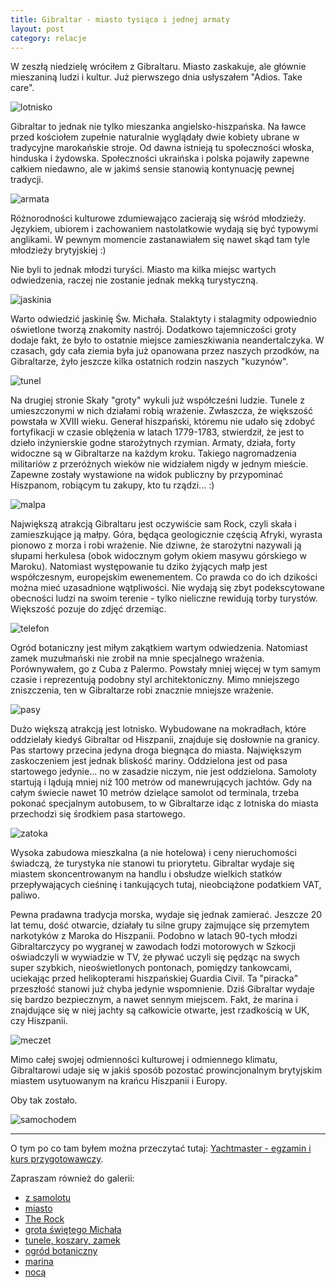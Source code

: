 ```yaml
---
title: Gibraltar - miasto tysiąca i jednej armaty
layout: post
category: relacje
---
```

W zeszłą niedzielę wróciłem z Gibraltaru. Miasto zaskakuje, ale głównie mieszaniną ludzi i kultur. Już pierwszego dnia usłyszałem "Adios. Take care".

![lotnisko](/img/old/gibraltar/lotnisko.jpg)

Gibraltar to jednak nie tylko mieszanka angielsko-hiszpańska. Na ławce przed kościołem zupełnie naturalnie wyglądały dwie kobiety ubrane w tradycyjne marokańskie stroje. Od dawna istnieją tu społeczności włoska, hinduska i żydowska. Społeczności ukraińska i polska pojawiły zapewne całkiem niedawno, ale w jakimś sensie stanowią kontynuację pewnej tradycji.

![armata](/img/old/gibraltar/armata.jpg)

Różnorodności kulturowe zdumiewająco zacierają się wśród młodzieży. Językiem, ubiorem i zachowaniem nastolatkowie wydają się być typowymi anglikami. W pewnym momencie zastanawiałem się nawet skąd tam tyle młodzieży brytyjskiej :)

Nie byli to jednak młodzi turyści. Miasto ma kilka miejsc wartych odwiedzenia, raczej nie zostanie jednak mekką turystyczną.

![jaskinia](/img/old/gibraltar/jaskinia.jpg)

Warto odwiedzić jaskinię Św. Michała. Stalaktyty i stalagmity odpowiednio oświetlone tworzą znakomity nastrój. Dodatkowo tajemniczości groty dodaje fakt, że było to ostatnie miejsce zamieszkiwania neandertalczyka. W czasach, gdy cała ziemia była już opanowana przez naszych przodków, na Gibraltarze, żyło jeszcze kilka ostatnich rodzin naszych "kuzynów".

![tunel](/img/old/gibraltar/tunel.jpg)

Na drugiej stronie Skały "groty" wykuli już współcześni ludzie. Tunele z umieszczonymi w nich działami robią wrażenie. Zwłaszcza, że większość powstała w XVIII wieku. 
Generał hiszpański, któremu nie udało się zdobyć fortyfikacji w czasie oblężenia w latach 1779-1783, stwierdził, że jest to dzieło inżynierskie godne starożytnych rzymian.
Armaty, działa, forty widoczne są w Gibraltarze na każdym kroku. Takiego nagromadzenia militariów z przeróżnych wieków nie widziałem nigdy w jednym mieście. Zapewne zostały wystawione na widok publiczny by przypominać Hiszpanom, robiącym tu zakupy, kto tu rządzi... :)

![malpa](/img/old/gibraltar/malpa.jpg)

Największą atrakcją Gibraltaru jest oczywiście sam Rock, czyli skała i zamieszkujące ją małpy. Góra, będąca geologicznie częścią Afryki, wyrasta pionowo z morza i robi wrażenie. Nie dziwne, że starożytni nazywali ją słupami herkulesa (obok widocznym gołym okiem masywu górskiego w Maroku).
Natomiast występowanie tu dziko żyjących małp jest współczesnym, europejskim ewenementem. 
Co prawda co do ich dzikości można mieć uzasadnione wątpliwości. Nie wydają się zbyt podekscytowane obecności ludzi na swoim terenie - tylko nieliczne rewidują torby turystów. Większość pozuje do zdjęć drzemiąc.

![telefon](/img/old/gibraltar/telefon.jpg)

Ogród botaniczny jest miłym zakątkiem wartym odwiedzenia. Natomiast zamek muzułmański nie zrobił na mnie specjalnego wrażenia. Porównywałem, go z Cuba z Palermo. Powstały mniej więcej w tym samym czasie i reprezentują podobny styl architektoniczny. Mimo mniejszego zniszczenia, ten w Gibraltarze robi znacznie mniejsze wrażenie.

![pasy](/img/old/gibraltar/pasy.jpg)

Dużo większą atrakcją jest lotnisko. Wybudowane na mokradłach, które oddzielały kiedyś Gibraltar od Hiszpanii, znajduje się dosłownie na granicy. Pas startowy przecina jedyna droga biegnąca do miasta.
Największym zaskoczeniem jest jednak bliskość mariny. Oddzielona jest od pasa startowego jedynie... no w zasadzie niczym, nie jest oddzielona. Samoloty startują i lądują mniej niż 100 metrów od manewrujących jachtów.
Gdy na całym świecie nawet 10 metrów dzielące samolot od terminala, trzeba pokonać specjalnym autobusem, to w Gibraltarze idąc z lotniska do miasta przechodzi się środkiem pasa startowego.

![zatoka](/img/old/gibraltar/zatoka.jpg)

Wysoka zabudowa mieszkalna (a nie hotelowa) i ceny nieruchomości świadczą, że turystyka nie stanowi tu priorytetu. Gibraltar wydaje się miastem skoncentrowanym na handlu i obsłudze wielkich statków przepływających cieśninę i tankujących tutaj, nieobciążone podatkiem VAT, paliwo.

Pewna pradawna tradycja morska, wydaje się jednak zamierać. Jeszcze 20 lat temu, dość otwarcie, działały tu silne grupy zajmujące się przemytem narkotyków z Maroka do Hiszpanii. Podobno w latach 90-tych młodzi Gibraltarczycy po wygranej w zawodach łodzi motorowych w Szkocji oświadczyli w wywiadzie w TV, że pływać uczyli się pędząc na swych super szybkich, nieoświetlonych pontonach, pomiędzy tankowcami, uciekając przed helikopterami hiszpańskiej Guardia Civil.
Ta "piracka" przeszłość stanowi już chyba jedynie wspomnienie. Dziś Gibraltar wydaje się bardzo bezpiecznym, a nawet sennym miejscem. Fakt, że marina i znajdujące się w niej jachty są całkowicie otwarte, jest rzadkością w UK, czy Hiszpanii.

![meczet](/img/old/gibraltar/meczet.jpg)

Mimo całej swojej odmienności kulturowej i odmiennego klimatu, Gibraltarowi udaje się w jakiś sposób pozostać prowincjonalnym brytyjskim miastem usytuowanym na krańcu Hiszpanii i Europy.

Oby tak zostało.

![samochodem](/img/old/gibraltar/samochodem.jpg)

----------------

O tym po co tam byłem można przeczytać tutaj: [Yachtmaster - egzamin i kurs przygotowawczy](//yachtmaster-egzamin-kurs). 

Zapraszam również do galerii:

* [z samolotu](https://plus.google.com/photos/+ArekStryjski/albums/5310908063223525857)
* [miasto](https://plus.google.com/photos/+ArekStryjski/albums/5310922392627095057)
* [The Rock](https://plus.google.com/photos/+ArekStryjski/albums/5310904612295812353)
* [grota świętego Michała](https://plus.google.com/photos/+ArekStryjski/albums/5310833966162623649)
* [tunele, koszary, zamek](https://plus.google.com/photos/+ArekStryjski/albums/5310926315115263825)
* [ogród botaniczny](https://plus.google.com/photos/+ArekStryjski/albums/5310912664801617313)
* [marina](https://plus.google.com/photos/+ArekStryjski/albums/5310915271695513569)
* [nocą](https://plus.google.com/photos/+ArekStryjski/albums/5310909573738053137)